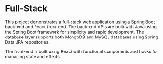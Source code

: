 # Full-Stack
This project demonstrates a full-stack web application using a Spring Boot back-end and React front-end. The back-end APIs are built with Java using the Spring Boot framework for simplicity and rapid development. The database layer supports both MongoDB and MySQL databases using Spring Data JPA repositories.

The front-end is built using React with functional components and hooks for managing state and effects.
